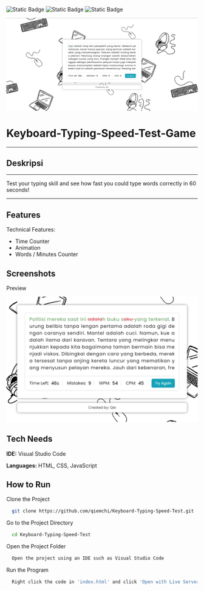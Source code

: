 ![Static Badge](https://img.shields.io/badge/build-passing-brightgreen)
![Static Badge](https://img.shields.io/badge/Release-1.0-cyan)
![Static Badge](https://img.shields.io/badge/Copyright-Qie-blue)

![Header](https://github.com/qiemchi/Keyboard-Typing-Speed-Test/blob/main/res/banner.PNG)

# **Keyboard-Typing-Speed-Test-Game**  
_______

## Deskripsi
_______

Test your typing skill and see how fast you could type words correctly in 60 seconds!

_______

## Features

Technical Features:
- Time Counter
- Animation
- Words / Minutes Counter


## Screenshots

Preview

![App Screenshot](https://github.com/qiemchi/Keyboard-Typing-Speed-Test/blob/main/res/preview.PNG)

## Tech Needs

**IDE:** Visual Studio Code

**Languages:** HTML, CSS, JavaScript


## How to Run

Clone the Project

```bash
  git clone https://github.com/qiemchi/Keyboard-Typing-Speed-Test.git
```

Go to the Project Directory

```bash
  cd Keyboard-Typing-Speed-Test
```

Open the Project Folder

```bash
  Open the project using an IDE such as Visual Studio Code
```

Run the Program

```bash
  Right click the code in 'index.html' and click 'Open with Live Server'
```
